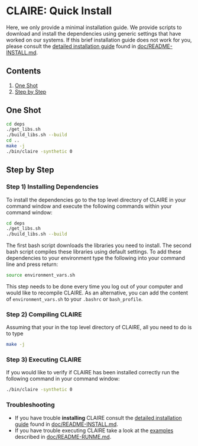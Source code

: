 # CLAIRE: Quick Install

Here, we only provide a minimal installation guide. We provide scripts to download and install the dependencies using generic settings that have worked on our systems. If this brief installation guide does not work for you, please consult the [detailed installation guide](doc/README-INSTALL.md) found in [doc/README-INSTALL.md](doc/README-INSTALL.md).

## Contents
1. [One Shot](#oneshot) 
2. [Step by Step](#stepbystep) 

## One Shot <a name="oneshot"></a>


```bash
cd deps
./get_libs.sh
./build_libs.sh --build
cd ..
make -j
./bin/claire -synthetic 0
```

## Step by Step  <a name="stepbystep"></a>


### Step 1) Installing Dependencies

To install the dependencies go to the top level directory of CLAIRE in your command window and execute the following commands within your command window:

```bash
cd deps
./get_libs.sh
./build_libs.sh --build
```

The first bash script downloads the libraries you need to install. The second bash script compiles these libraries using default settings. To add these dependencies to your environment type the following into your command line and press return:

```bash
source environment_vars.sh
```

This step needs to be done every time you log out of your computer and would like to recompile CLAIRE. As an alternative, you can add the content of `environment_vars.sh` to your `.bashrc` or `bash_profile`.

### Step 2) Compiling CLAIRE

Assuming that your in the top level directory of CLAIRE, all you need to do is to type

```bash
make -j
```

### Step 3) Executing CLAIRE

If you would like to verify if CLAIRE has been installed correctly run the following command in your command window:

```bash
./bin/claire -synthetic 0
```


### Troubleshooting

* If you have trouble **installing** CLAIRE consult the [detailed installation guide](doc/README-INSTALL.md) found in [doc/README-INSTALL.md](doc/README-INSTALL.md).
* If you have trouble executing CLAIRE take a look at the [examples](doc/README-RUNME.md) described in [doc/README-RUNME.md](doc/README-RUNME.md). 
